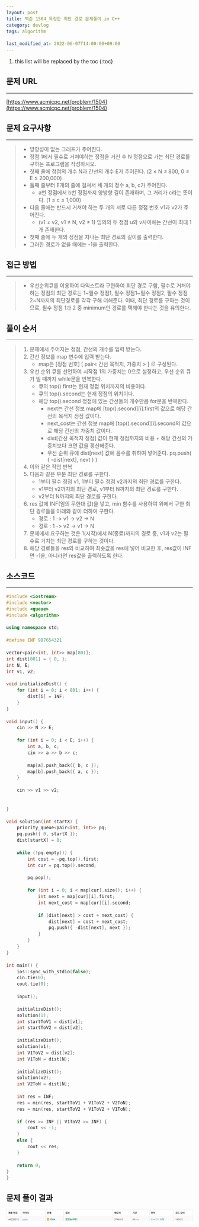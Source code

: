 ```yaml
---
layout: post
title: 백준 1504_특정한 최단 경로 문제풀이 in C++
category: devlog
tags: algorithm

last_modified_at: 2022-06-07T14:00:00+09:00
---
```


1. this list will be replaced by the toc
{:toc}

## 문제 URL
---
[https://www.acmicpc.net/problem/1504](https://www.acmicpc.net/problem/1504)

## 문제 요구사항
---
> + 방향성이 없는 그래프가 주어진다. 
> + 정점 1에서 필수로 거쳐야하는 정점을 거친 후 N 정점으로 가는 최단 경로를 구하는 프로그램을 작성하시오. 
> + 첫째 줄에 정점의 개수 N과 간선의 개수 E가 주어진다. (2 ≤ N ≤ 800, 0 ≤ E ≤ 200,000)
> + 둘째 줄부터 E개의 줄에 걸쳐서 세 개의 정수 a, b, c가 주어진다.
>     + a번 정점에서 b번 정점까지 양방향 길이 존재하며, 그 거리가 c라는 뜻이다. (1 ≤ c ≤ 1,000)
> + 다음 줄에는 반드시 거쳐야 하는 두 개의 서로 다른 정점 번호 v1과 v2가 주어진다. 
>     + (v1 ≠ v2, v1 ≠ N, v2 ≠ 1) 임의의 두 정점 u와 v사이에는 간선이 최대 1개 존재한다.
> + 첫째 줄에 두 개의 정점을 지나는 최단 경로의 길이를 출력한다.
> + 그러한 경로가 없을 때에는 -1을 출력한다.

## 접근 방법
---
> + 우선순위큐를 이용하여 다익스트라 구현하여 최단 경로 구함, 필수로 거쳐야하는 정점의 최단 경로는 1~필수 정점1, 필수 정점1~필수 정점2, 필수 정점2~N까지의 최단경로를 각각 구해 더해준다. 이때, 최단 경로를 구하는 것이므로, 필수 정점 1과 2 중 minimum인 경로를 택해야 한다는 것을 유의한다.

## 풀이 순서
---
> 1. 문제에서 주어지는 정점, 간선의 개수를 입력 받는다.
> 2. 간선 정보를 map 변수에 입력 받는다.
>     + map은 [정점 번호] [ pair< 간선 목적지, 가중치 > ] 로 구성된다.
> 3. 우선 순위 큐를 선언하여 시작점 1의 가중치는 0으로 설정하고, 우선 순위 큐가 빌 때까지 while문을 반복한다.
>     + 큐의 top().first는 현재 정점 위치까지의 비용이다. 
>     + 큐의 top().second는 현재 정점의 위치이다.
>     + 해당 top().second 정점에 있는 간선들의 개수만큼 for문을 반복한다.
>         + next는 간선 정보 map에 [top().second][i].first의 값으로 해당 간선의 목적지 정점 값이다.
>         + next_cost는 간선 정보 map에 [top().second][i].second의 값으로 해당 간선의 가중치 값이다.
>         + dist[간선 목적지 정점] 값이 현재 정점까지의 비용 + 해당 간선의 가중치보다 크면 값을 갱신해준다.
>         + 우선 순위 큐에 dist[next] 값에 음수를 취하여 넣어준다. pq.push( { -dist[next], next } )
> 4. 이와 같은 작업 반복
> 5. 다음과 같은 부분 최단 경로를 구한다.
>     + 1부터 필수 정점 v1, 1부터 필수 정점 v2까지의 최단 경로를 구한다.
>     + v1부터 v2까지의 최단 경로, v1부터 N까지의 최단 경로를 구한다.
>     + v2부터 N까지의 최단 경로를 구한다.
> 6. res 값에 INF(임의 무한대 값)을 넣고, min 함수를 사용하여 위에서 구한 최단 경로들을 아래와 같이 더하여 구한다.
>     + 경로 : 1 -> v1 -> v2 -> N
>     + 경로 : 1 -> v2 -> v1 -> N
> 7. 문제에서 요구하는 것은 1(시작)에서 N(종료)까지의 경로 중, v1과 v2는 필수로 거치는 최단 경로를 구하는 것이다.
> 8. 해당 경로들을 res와 비교하여 최솟값을 res에 넣어 비교한 후, res값이 INF면 -1을, 아니라면 res값을 출력하도록 한다.

## 소스코드
---
~~~c++
#include <iostream>
#include <vector>
#include <queue>
#include <algorithm>

using namespace std;

#define INF 987654321

vector<pair<int, int>> map[801];
int dist[801] = { 0, };
int N, E;
int v1, v2;

void initializeDist() {
	for (int i = 0; i < 801; i++) {
		dist[i] = INF;
	}
}

void input() {
	cin >> N >> E;

	for (int i = 0; i < E; i++) {
		int a, b, c;
		cin >> a >> b >> c;

		map[a].push_back({ b, c });
		map[b].push_back({ a, c });
	}

	cin >> v1 >> v2;


}

void solution(int startX) {
	priority_queue<pair<int, int>> pq;
	pq.push({ 0, startX });
	dist[startX] = 0;

	while (!pq.empty()) {
		int cost = -pq.top().first;
		int cur = pq.top().second;

		pq.pop();

		for (int i = 0; i < map[cur].size(); i++) {
			int next = map[cur][i].first;
			int next_cost = map[cur][i].second;

			if (dist[next] > cost + next_cost) {
				dist[next] = cost + next_cost;
				pq.push({ -dist[next], next });
			}
		}
	}
}

int main() {
	ios::sync_with_stdio(false);
	cin.tie(0);
	cout.tie(0);

	input();

	initializeDist();
	solution(1);
	int startToV1 = dist[v1];
	int startToV2 = dist[v2];

	initializeDist();
	solution(v1);
	int V1ToV2 = dist[v2];
	int V1ToN = dist[N];

	initializeDist();
	solution(v2);
	int V2ToN = dist[N];

	int res = INF;
	res = min(res, startToV1 + V1ToV2 + V2ToN);
	res = min(res, startToV2 + V1ToV2 + V1ToN);

	if (res >= INF || V1ToV2 >= INF) {
		cout << -1;
	}
	else {
		cout << res;
	}

	return 0;
}
}
~~~

## 문제 풀이 결과
<img src="/assets/img/post-img/algorithm/2022-06-07-boj-Dijkstra2/result.jpg">